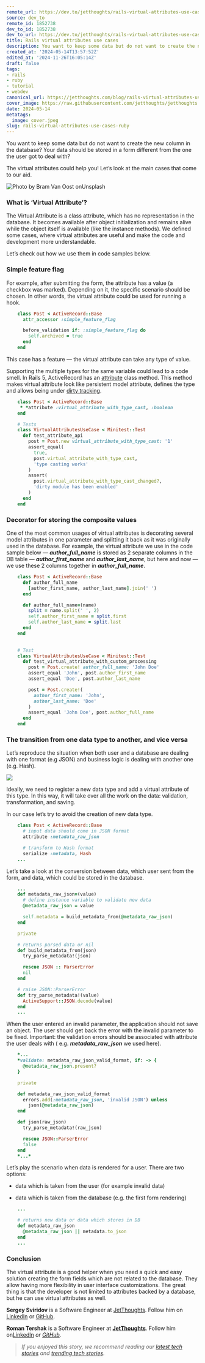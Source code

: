 ```yaml
---
remote_url: https://dev.to/jetthoughts/rails-virtual-attributes-use-cases-58j1
source: dev_to
remote_id: 1852738
dev_to_id: 1852738
dev_to_url: https://dev.to/jetthoughts/rails-virtual-attributes-use-cases-58j1
title: Rails virtual attributes use cases
description: You want to keep some data but do not want to create the new column in the database? Your data should...
created_at: '2024-05-14T13:57:52Z'
edited_at: '2024-11-26T16:05:14Z'
draft: false
tags:
- rails
- ruby
- tutorial
- webdev
canonical_url: https://jetthoughts.com/blog/rails-virtual-attributes-use-cases-ruby/
cover_image: https://raw.githubusercontent.com/jetthoughts/jetthoughts.github.io/master/content/blog/rails-virtual-attributes-use-cases-ruby/cover.jpeg
date: 2024-05-14
metatags:
  image: cover.jpeg
slug: rails-virtual-attributes-use-cases-ruby
---
```

You want to keep some data but do not want to create the new column in the database? Your data should be stored in a form different from the one the user got to deal with?

The virtual attributes could help you! Let’s look at the main cases that come to our aid.

![Photo by [Bram Van Oost](https://unsplash.com/photos/iVaah2gpeUk?utm_source=unsplash&utm_medium=referral&utm_content=creditCopyText) on[Unsplash](https://unsplash.com/?utm_source=unsplash&utm_medium=referral&utm_content=creditCopyText)](file_0.jpeg)

### What is ‘Virtual Attribute’?

The Virtual Attribute is a class attribute, which has no representation in the database. It becomes available after object initialization and remains alive while the object itself is available (like the instance methods). We defined some cases, where virtual attributes are useful and make the code and development more understandable.

Let’s check out how we use them in code samples below.

### Simple feature flag

For example, after submitting the form, the attribute has a value (a checkbox was marked). Depending on it, the specific scenario should be chosen. In other words, the virtual attribute could be used for running a hook.

```ruby
    class Post < ActiveRecord::Base
      attr_accessor :simple_feature_flag

      before_validation if: :simple_feature_flag do
        self.archived = true
      end
    end
```

This case has a feature — the virtual attribute can take any type of value.

Supporting the multiple types for the same variable could lead to a code smell. In Rails 5, ActiveRecord has an [attribute](https://api.rubyonrails.org/classes/ActiveRecord/Attributes/ClassMethods.html) class method. This method makes virtual attribute look like persistent model attribute, defines the type and allows being under [dirty tracking](https://api.rubyonrails.org/classes/ActiveModel/Dirty.html).

```ruby
    class Post < ActiveRecord::Base
     * *attribute :virtual_attribute_with_type_cast, :boolean
    end

    # Tests
    class VirtualAttributesUseCase < Minitest::Test
      def test_attribute_api
        post = Post.new virtual_attribute_with_type_cast: '1'
        assert_equal(
          true, 
          post.virtual_attribute_with_type_cast, 
          'type casting works'
        )
        assert(
          post.virtual_attribute_with_type_cast_changed?, 
          'dirty module has been enabled'
        )
      end
    end
```

### Decorator for storing the composite values

One of the most common usages of virtual attributes is decorating several model attributes in one parameter and splitting it back as it was originally used in the database. For example, the virtual attribute we use in the code sample below — ***author_full_name*** is stored as 2 separate columns in the DB table — ***author_first_name*** and ***author_last_name***, but here and now — we use these 2 columns together in ***author_full_name***.

```ruby
    class Post < ActiveRecord::Base
      def author_full_name
        [author_first_name, author_last_name].join(' ')
      end

      def author_full_name=(name)
        split = name.split(' ', 2)
        self.author_first_name = split.first
        self.author_last_name = split.last
      end
    end

    
    # Test
    class VirtualAttributesUseCase < Minitest::Test
      def test_virtual_attribute_with_custom_processing
        post = Post.create! author_full_name: 'John Doe'
        assert_equal 'John', post.author_first_name
        assert_equal 'Doe', post.author_last_name

        post = Post.create!(
          author_first_name: 'John',
          author_last_name: 'Doe'
        )
        assert_equal 'John Doe', post.author_full_name
      end
    end
```

### The transition from one data type to another, and vice versa

Let’s reproduce the situation when both user and a database are dealing with one format (e.g JSON) and business logic is dealing with another one (e.g. Hash).

![](file_1.png)

Ideally, we need to register a new data type and add a virtual attribute of this type. In this way, it will take over all the work on the data: validation, transformation, and saving.

In our case let’s try to avoid the creation of new data type.

```ruby
    class Post < ActiveRecord::Base
      # input data should come in JSON format
      attribute :metadata_raw_json

      # transform to Hash format
      serialize :metadata, Hash
    ...
```

Let’s take a look at the conversion between data, which user sent from the form, and data, which could be stored in the database.

```ruby
    ...
    def metadata_raw_json=(value)
      # define instance variable to validate new data
      @metadata_raw_json = value

      self.metadata = build_metadata_from(@metadata_raw_json)
    end

    private

    # returns parsed data or nil
    def build_metadata_from(json)
      try_parse_metadata!(json)

      rescue JSON :: ParserError
      nil
    end

    # raise JSON::ParserError
    def try_parse_metadata!(value)
      ActiveSupport::JSON.decode(value)
    end
    ...
```

When the user entered an invalid parameter, the application should not save an object. The user should get back the error with the invalid parameter to be fixed. Important: the validation errors should be associated with attribute the user deals with ( e.g. ***metadata_raw_json*** we used here).

```ruby
    *...
    *validate: metadata_raw_json_valid_format, if: -> { 
      @metadata_raw_json.present? 
    }

    private

    def metadata_raw_json_valid_format
      errors.add(:metadata_raw_json, 'invalid JSON') unless 
        json(@metadata_raw_json)
    end

    def json(raw_json)
      try_parse_metadata!(raw_json)

      rescue JSON::ParserError
      false
    end
    *...*
```

Let’s play the scenario when data is rendered for a user. There are two options:

* data which is taken from the user (for example invalid data)

* data which is taken from the database (e.g. the first form rendering)

```ruby
    ...

    # returns new data or data which stores in DB
    def metadata_raw_json
      @metadata_raw_json || metadata.to_json
    end
    ...
```

### Conclusion

The virtual attribute is a good helper when you need a quick and easy solution creating the form fields which are not related to the database. They allow having more flexibility in user interface customizations. The great thing is that the developer is not limited to attributes backed by a database, but he can use virtual attributes as well.

**Sergey Sviridov** is a Software Engineer at [JetThoughts](https://www.jetthoughts.com/). Follow him on [LinkedIn](https://www.linkedin.com/in/sergey-sviridov-83007199) or [GitHub](https://github.com/SviridovSV).

**Roman Tershak** is a Software Engineer at **[JetThoughts](https://www.jetthoughts.com)**. Follow him on[](https://twitter.com/ChrisKeathley)[LinkedIn](https://www.linkedin.com/in/roman-tershak-0b3958103/) *or [GitHub](https://github.com/rtershak).*
> *If you enjoyed this story, we recommend reading our [latest tech stories](https://jtway.co/latest) and [trending tech stories](https://jtway.co/trending).*
